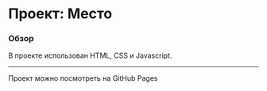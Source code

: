 # Проект: Место

### Обзор
 В проекте использован HTML, CSS и Javascript. 
___
Проект можно посмотреть на GitHub Pages
